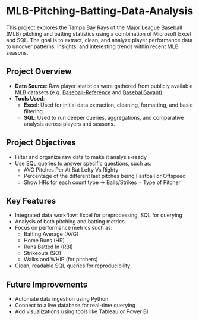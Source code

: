 # MLB-Pitching-Batting-Data-Analysis
This project explores the Tampa Bay Rays of the Major League Baseball (MLB) pitching and batting statistics using a combination of Microsoft Excel and SQL. The goal is to extract, clean, and analyze player performance data to uncover patterns, insights, and interesting trends within recent MLB seasons.

## Project Overview

- **Data Source**: Raw player statistics were gathered from publicly available MLB datasets (e.g. [Baseball-Reference](https://www.baseball-reference.com/) and [BaseballSavant](https://baseballsavant.mlb.com/)).
- **Tools Used**:  
  - **Excel**: Used for initial data extraction, cleaning, formatting, and basic filtering.  
  - **SQL**: Used to run deeper queries, aggregations, and comparative analysis across players and seasons.

## Project Objectives

- Filter and organize raw data to make it analysis-ready
- Use SQL queries to answer specific questions, such as:
  - AVG Pitches Per At Bat Lefty Vs Righty
  - Percentage of the different last pitches being Fastball or Offspeed
  - Show HRs for each count type -> Balls/Strikes + Type of Pitcher

## Key Features

- Integrated data workflow: Excel for preprocessing, SQL for querying
- Analysis of both pitching and batting metrics
- Focus on performance metrics such as:
  - Batting Average (AVG)
  - Home Runs (HR)
  - Runs Batted In (RBI)
  - Strikeouts (SO)
  - Walks and WHIP (for pitchers)
- Clean, readable SQL queries for reproducibility

## Future Improvements

- Automate data ingestion using Python
- Connect to a live database for real-time querying
- Add visualizations using tools like Tableau or Power BI
